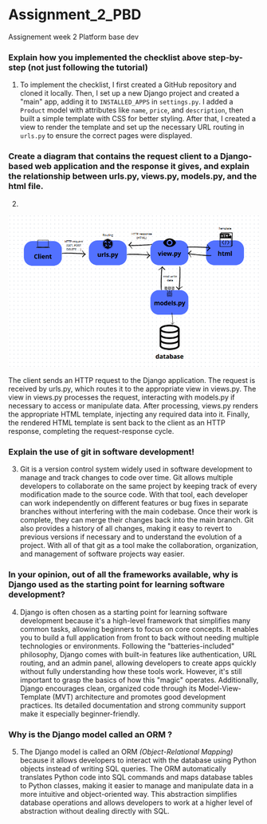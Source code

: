 # Assignment_2_PBD
Assignement week 2 Platform base dev

### Explain how you implemented the checklist above step-by-step (not just following the tutorial)
1.    To implement the checklist, I first created a GitHub repository and cloned it locally. Then, I set up a new Django project and created a "main" app, adding it to `INSTALLED_APPS` in `settings.py`. I added a `Product` model with attributes like `name`, `price`, and `description`, then built a simple template with CSS for better styling. After that, I created a view to render the template and set up the necessary URL routing in `urls.py` to ensure the correct pages were displayed.
### Create a diagram that contains the request client to a Django-based web application and the response it gives, and explain the relationship between urls.py, views.py, models.py, and the html file.

2.
![alt text](image-1.png)

The client sends an HTTP request to the Django application. The request is received by urls.py, which routes it to the appropriate view in views.py. The view in views.py processes the request, interacting with models.py if necessary to access or manipulate data. After processing, views.py renders the appropriate HTML template, injecting any required data into it. Finally, the rendered HTML template is sent back to the client as an HTTP response, completing the request-response cycle.

### Explain the use of git in software development!

3. Git is a version control system widely used in software development to manage and track changes to code over time. Git allows multiple developers to collaborate on the same project by keeping track of every modification made to the source code. With that tool, each developer can work independently on different features or bug fixes in separate branches without interfering with the main codebase. Once their work is complete, they can merge their changes back into the main branch. Git also provides a history of all changes, making it easy to revert to previous versions if necessary and to understand the evolution of a project. With all of that git as a tool make the collaboration, organization, and management of software projects way easier. 
 
### In your opinion, out of all the frameworks available, why is Django used as the starting point for learning software development?

4. Django is often chosen as a starting point for learning software development because it's a high-level framework that simplifies many common tasks, allowing beginners to focus on core concepts. It enables you to build a full application from front to back without needing multiple technologies or environments. Following the "batteries-included" philosophy, Django comes with built-in features like authentication, URL routing, and an admin panel, allowing developers to create apps quickly without fully understanding how these tools work. However, it's still important to grasp the basics of how this "magic" operates. Additionally, Django encourages clean, organized code through its Model-View-Template (MVT) architecture and promotes good development practices. Its detailed documentation and strong community support make it especially beginner-friendly.

### Why is the Django model called an ORM ? 

5. The Django model is called an ORM _(Object-Relational Mapping)_ because it allows developers to interact with the database using Python objects instead of writing SQL queries. The ORM automatically translates Python code into SQL commands and maps database tables to Python classes, making it easier to manage and manipulate data in a more intuitive and object-oriented way. This abstraction simplifies database operations and allows developers to work at a higher level of abstraction without dealing directly with SQL.

